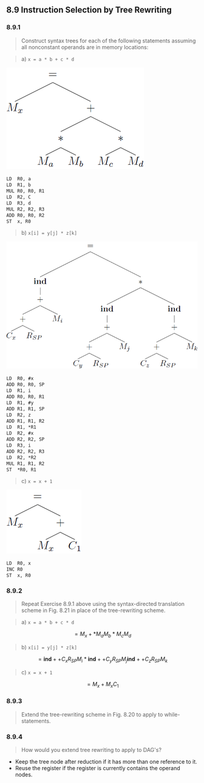 ## 8.9 Instruction Selection by Tree Rewriting

### 8.9.1

> Construct syntax trees for each of the following statements assuming all nonconstant operands are in memory locations:

> a) `x = a * b + c * d`

![](./img/8.9.1.a.png)

```
LD  R0, a
LD  R1, b
MUL R0, R0, R1
LD  R2, C
LD  R3, d
MUL R2, R2, R3
ADD R0, R0, R2
ST  x, R0
```

> b) `x[i] = y[j] * z[k]`

![](./img/8.9.1.b.png)

```
LD  R0, #x
ADD R0, R0, SP
LD  R1, i
ADD R0, R0, R1
LD  R1, #y
ADD R1, R1, SP
LD  R2, z
ADD R1, R1, R2
LD  R1, *R1
LD  R2, #x
ADD R2, R2, SP
LD  R3, i
ADD R2, R2, R3
LD  R2, *R2
MUL R1, R1, R2
ST  *R0, R1
```

> c) `x = x + 1`

![](./img/8.9.1.c.png)

```
LD  R0, x
INC R0
ST  x, R0
```

### 8.9.2

> Repeat Exercise 8.9.1 above using the syntax-directed translation scheme in Fig. 8.21 in place of the tree-rewriting scheme.

> a) `x = a * b + c * d`

$$= M_x + * M_a M_b * M_c M_d$$

> b) `x[i] = y[j] * z[k]`

$$= \mathbf{ind} + + C_x R_{SP} M_i * \mathbf{ind} + + C_y R_{SP} M_j \mathbf{ind} + + C_z R_{SP} M_k$$

> c) `x = x + 1`

$$= M_x + M_x C_1$$

### 8.9.3

> Extend the tree-rewriting scheme in Fig. 8.20 to apply to while-statements.

### 8.9.4

> How would you extend tree rewriting to apply to DAG's?

* Keep the tree node after reduction if it has more than one reference to it.
* Reuse the register if the register is currently contains the operand nodes.
